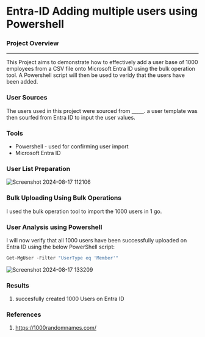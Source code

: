 # Entra-ID Adding multiple users using Powershell

### Project Overview
---
This Project aims to demonstrate how to effectively add a user base of 1000 employees from a CSV file onto Microsoft Entra ID using the bulk operation tool. A Powershell script will then be used to veridy that the users have been added.

### User Sources

The users used in this project were sourced from _____. a user template was then sourfed from Entra ID to input the user values.

### Tools

- Powershell - used for confirming user import
- Microsoft Entra ID

### User List Preparation

![Screenshot 2024-08-17 112106](https://github.com/user-attachments/assets/c879237a-61f4-447e-a807-d9a9dd26ba92)


### Bulk Uploading Using Bulk Operations

I used the bulk operation tool to import the 1000 users in 1 go.




### User Analysis using Powershell

I will now verify that all 1000 users have been successfully uploaded on Entra ID using the below PowerShell script:

```powershell
Get-MgUser -Filter "UserType eq 'Member'"
```

![Screenshot 2024-08-17 133209](https://github.com/user-attachments/assets/b78bec12-3715-4f87-8702-a043d2232074)


### Results

1. succesfully created 1000 Users on Entra ID
   


### References

1. https://1000randomnames.com/

